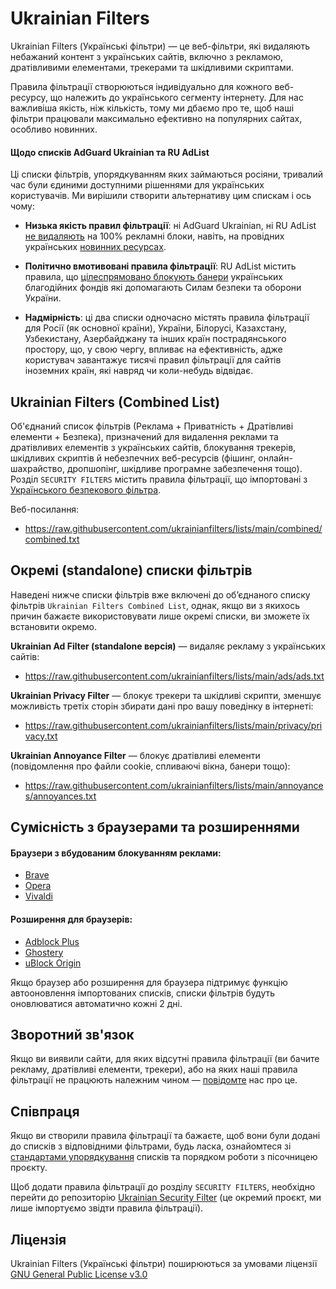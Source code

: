 # Ukrainian Filters

Ukrainian Filters (Українські фільтри) — це веб-фільтри, які видаляють небажаний контент з українських сайтів, включно з рекламою, дратівливими елементами, трекерами та шкідливими скриптами.

Правила фільтрації створюються індивідуально для кожного веб-ресурсу, що належить до українського сегменту інтернету. Для нас важливіша якість, ніж кількість, тому ми дбаємо про те, щоб наші фільтри працювали максимально ефективно на популярних сайтах, особливо новинних.

#### Щодо списків AdGuard Ukrainian та RU AdList

Ці списки фільтрів, упорядкуванням яких займаються росіяни, тривалий час були єдиними доступними рішеннями для українських користувачів. Ми вирішили створити альтернативу цим спискам і ось чому:

* **Низька якість правил фільтрації**: ні AdGuard Ukrainian, ні RU AdList [не видаляють](https://mastodon.online/@myroslavandriychuk/112880684064496638) на 100% рекламні блоки, навіть, на провідних українських [новинних ресурсах](https://mastodon.online/@yaryna/112892310921396229).

* **Політично вмотивовані правила фільтрації**: RU AdList містить правила, що [цілеспрямовано блокують банери](https://github.com/uBlockOrigin/uBlock-issues/issues/2692#issuecomment-2849079284) українських благодійних фондів які допомагають Силам безпеки та оборони України.

* **Надмірність**: ці два списки одночасно містять правила фільтрації для Росії (як основної країни), України, Білорусі, Казахстану, Узбекистану, Азербайджану та інших країн пострадянського простору, що, у свою чергу, впливає на ефективність, адже користувач завантажує тисячі правил фільтрації для сайтів іноземних країн, які навряд чи коли-небудь відвідає.


## Ukrainian Filters (Combined List)

Об'єднаний список фільтрів (Реклама + Приватність + Дратівливі елементи + Безпека), призначений для видалення реклами та дратівливих елементів з українських сайтів, блокування трекерів, шкідливих скриптів й небезпечних веб-ресурсів (фішинг, онлайн-шахрайство, дропшопінг, шкідливе програмне забезпечення тощо). Розділ `SECURITY FILTERS` містить правила фільтрації, що імпортовані з [Українського безпекового фільтра](https://github.com/braveinnovators/ukrainian-security-filter).

Веб-посилання:
* https://raw.githubusercontent.com/ukrainianfilters/lists/main/combined/combined.txt


## Окремі (standalone) списки фільтрів

Наведені нижче списки фільтрів вже включені до об’єднаного списку фільтрів `Ukrainian Filters Combined List`, однак, якщо ви з якихось причин бажаєте використовувати лише окремі списки, ви зможете їх встановити окремо.

**Ukrainian Ad Filter (standalone версія)** — видаляє рекламу з українських сайтів:
* https://raw.githubusercontent.com/ukrainianfilters/lists/main/ads/ads.txt

**Ukrainian Privacy Filter** — блокує трекери та шкідливі скрипти, зменшує можливість третіх сторін збирати дані про вашу поведінку в інтернеті:
* https://raw.githubusercontent.com/ukrainianfilters/lists/main/privacy/privacy.txt

**Ukrainian Annoyance Filter** — блокує дратівливі елементи (повідомлення про файли cookie, спливаючі вікна, банери тощо):
* https://raw.githubusercontent.com/ukrainianfilters/lists/main/annoyances/annoyances.txt


## Сумісність з браузерами та розширеннями

#### Браузери з вбудованим блокуванням реклами:

* [Brave](https://brave.com/uk/)
* [Opera](https://www.opera.com/uk)
* [Vivaldi](https://vivaldi.com/uk/)

#### Розширення для браузерів:

* [Adblock Plus](https://adblockplus.org/)
* [Ghostery](https://www.ghostery.com/ghostery-ad-blocker)
* [uBlock Origin](https://ublockorigin.com/)

Якщо браузер або розширення для браузера підтримує функцію автооновлення імпортованих списків, списки фільтрів будуть оновлюватися автоматично кожні 2 дні.

## Зворотний зв'язок

Якщо ви виявили сайти, для яких відсутні правила фільтрації (ви бачите рекламу, дратівливі елементи, трекери), або на яких наші правила фільтрації не працюють належним чином — [повідомте](https://github.com/ukrainianfilters/lists/issues/new/choose) нас про це.


## Співпраця

Якщо ви створили правила фільтрації та бажаєте, щоб вони були додані до списків з відповідними фільтрами, будь ласка, ознайомтеся зі [стандартами упорядкування](https://github.com/ukrainianfilters/lists/blob/main/CONTRIBUTING.md) списків та порядком роботи з пісочницею проєкту.

Щоб додати правила фільтрації до розділу `SECURITY FILTERS`, необхідно перейти до репозиторію [Ukrainian Security Filter](https://github.com/braveinnovators/ukrainian-security-filter) (це окремий проєкт, ми лише імпортуємо звідти правила фільтрації).


## Ліцензія

Ukrainian Filters (Українські фільтри) поширюються за умовами ліцензії [GNU General Public License v3.0](https://github.com/ukrainianfilters/lists/blob/main/LICENSE)

